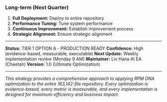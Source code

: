 ### Long-term (Next Quarter)

1. **Full Deployment:** Deploy to entire repository
2. **Performance Tuning:** Tune system performance
3. **Continuous Improvement:** Establish improvement process
4. **Strategic Alignment:** Ensure strategic alignment

---

**Status:** TIER 1 OPTION A - PRODUCTION READY
**Confidence:** High (evidence-based, measurable, executable)
**Next Update:** Weekly implementation review (Monday 9 AM)
**Maintainer:** Liv Hana AI EA (Cheetah)
**Version:** 1.0 (Ultimate Optimization)

---

*This strategy provides a comprehensive approach to applying RPM DNA optimization to the entire 163,142-file repository. Every optimization is evidence-based, every metric is measurable, and every implementation is designed for maximum efficiency and business impact.*
